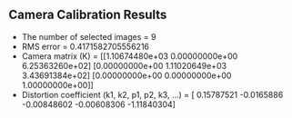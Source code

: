 ## Camera Calibration Results
* The number of selected images = 9
* RMS error = 0.4171582705556216   
* Camera matrix (K) =
[[1.10674480e+03 0.00000000e+00 6.25363260e+02]
 [0.00000000e+00 1.11020649e+03 3.43691384e+02]
 [0.00000000e+00 0.00000000e+00 1.00000000e+00]]
* Distortion coefficient (k1, k2, p1, p2, k3, ...) = [ 0.15787521 -0.0165886  -0.00848602 -0.00608306 -1.11840304]